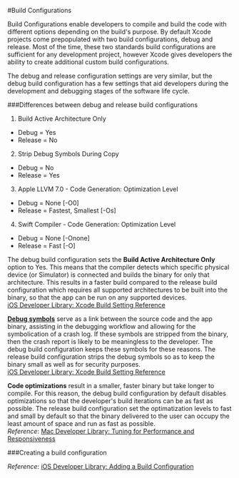 #Build Configurations

Build Configurations enable developers to compile and build the code with different options depending on the build's purpose. By default Xcode projects come prepopulated with two build configurations, debug and release. Most of the time, these two standards build configurations are sufficient for any development project, however Xcode gives developers the ability to create additional custom build configurations.

The debug and release configuration settings are very similar, but the debug build configuration has a few settings that aid developers during the development and debugging stages of the software life cycle.

###Differences between debug and release build configurations

1. Build Active Architecture Only  
  * Debug = Yes  
  * Release = No  
2. Strip Debug Symbols During Copy  
  * Debug = No  
  * Release = Yes  
3. Apple LLVM 7.0 - Code Generation: Optimization Level  
  * Debug = None [-O0]  
  * Release = Fastest, Smallest [-Os]  
4. Swift Compiler - Code Generation: Optimization Level  
  * Debug = None [-Onone]  
  * Release = Fast [-O]  

The debug build configuration sets the **Build Active Architecture Only** option to Yes. This means that the compiler detects which specific physical device (or Simulator) is connected and builds the binary for only that architecture. This results in a faster build compared to the release build configuration which requires all supported architectures to be built into the binary, so that the app can be run on any supported devices.  
[iOS Developer Library: Xcode Build Setting Reference](https://developer.apple.com/library/ios/documentation/DeveloperTools/Reference/XcodeBuildSettingRef/1-Build_Setting_Reference/build_setting_ref.html#//apple_ref/doc/uid/TP40003931-CH3-SW157)  

**[Debug symbols](https://en.wikipedia.org/wiki/Debug_symbol)** serve as a link between the source code and the app binary, assisting in the debugging workflow and allowing for the symbolication of a crash log. If these symbols are stripped from the binary, then the crash report is likely to be meaningless to the developer. The debug build configuration keeps these symbols for these reasons. The release build configuration strips the debug symbols so as to keep the binary small as well as for security purposes.  
[iOS Developer Library: Xcode Build Setting Reference](https://developer.apple.com/library/ios/documentation/DeveloperTools/Reference/XcodeBuildSettingRef/1-Build_Setting_Reference/build_setting_ref.html#//apple_ref/doc/uid/TP40003931-CH3-SW144)  

**Code optimizations** result in a smaller, faster binary but take longer to compile. For this reason, the debug build configuration by default disables optimizations so that the developer's build iterations can be as fast as possible. The release build configuration set the optimatization levels to fast and small by default so that the binary delivered to the user can occupy the least amount of space and run as fast as possible.  
*Reference*: [Mac Developer Library: Tuning for Performance and Responsiveness](https://developer.apple.com/library/ios/documentation/General/Conceptual/MOSXAppProgrammingGuide/Performance/Performance.html)  

###Creating a build configuration


*Reference*: [iOS Developer Library: Adding a Build Configuration](https://developer.apple.com/library/ios/recipes/xcode_help-project_editor/Articles/BasingBuildConfigurationsonConfigurationFiles.html)
